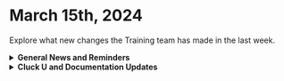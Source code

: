 # March 15th, 2024

Explore what new changes the Training team has made in the last week.

<details>

<summary><strong>General News and Reminders</strong></summary>

* **Game Tip for the Week:**  If you're not already an RPG fan, just become one. If you do, this will be the best gaming year of all time for you and we're only in March. Also, if you have a full-time job and know how long a top 10 video takes to make, don't decide to make a video ranking all the Final Fantasy games... Just don't do it. ALSO! If you missed Sea of Stars last year, they are adding LOCAL CO-OP! So buy it and find somebody to play with!
* **SHOUT OUT** to Hayden, Jordan, Eugene, Chris, Brett, Dan, and Tahla for successfully taking our [foundations-certification.md](../../cluck-university/rewst-foundations-10x/foundations-certification.md "mention") Exam, and collecting your prestigious **Certified Rewster** badge in Discord.&#x20;
* We have unified the docs format for our 100 series, making it more searchable, and beefed up our resources section for each page.
* Join us in our [Cluck-U Discord channel](https://discord.com/channels/936789089703845988/1121465945295167588) if you have any questions, comments, or concerns!

</details>

<details>

<summary><strong>Cluck U and Documentation Updates</strong></summary>

**What's New at Cluck University?**

* We'd love to get your feedback on our Training and Documentation! [Please fill out this form to let us know how we can improve](https://app.sli.do/event/m8C3AjPUnuDgpkVDmPsQL3)!
* As a reminder, you can make training and documentation requests at [https://rewst.canny.io/](https://rewst.canny.io/)
* Clea has joined the battle to educate! She will be delivering the Rewst 101 Training next Monday, March, 18th!

<img src="../../.gitbook/assets/Clea.png" alt="" data-size="original">

* All Cluck U Course pages have been updated for clarity
* Links to additional resources have been added to each of the pages

**New & Updated Pages:**

* [march-8th-2024-live-from-right-of-boom-its-the-roc-open-mic.md](../roc-open-mics/march-8th-2024-live-from-right-of-boom-its-the-roc-open-mic.md "mention") page added
* [graph-error-when-using-sendmail-as-impersonated-user.md](../../documentation/integrations/cloud/microsoft-cloud-integration-bundle-documentation/common-issues-with-microsoft-bundle/graph-error-when-using-sendmail-as-impersonated-user.md "mention") page added
* [rewst-user-setup-and-gdap-relationship-guidance.md](../../documentation/integrations/cloud/microsoft-cloud-integration-bundle-documentation/microsoft-csp/rewst-user-setup-and-gdap-relationship-guidance.md "mention") steps updated for accuracy
* [data-input-and-output.md](../../documentation/workflows/data-input-and-output.md "mention") page updated for clarity and searchability&#x20;
* [twilio-integration-setup.md](../../documentation/integrations/voip-and-sms/twilio/twilio-integration-setup.md "mention") page updated to include full steps
* [jinja-essentials.md](../../documentation/jinja/jinja-essentials.md "mention") page added with expanded examples from 103
* [microsoft-graph-vs-exchange-online.md](../../documentation/integrations/general/microsoft-graph-vs-exchange-online.md "mention") page added with more detail from 104 and 105

</details>

